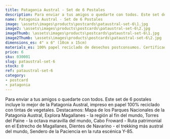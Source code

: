 ```yaml
---
title: Patagonia Austral - Set de 6 Postales
description: Para enviar a tus amigos o quedarte con todos. Este set de 6 postales incluye lo mejor de la Patagonia Austral,  impreso en papel 100% reciclado con tinta de vegetales.
name: Patagonia Austral - Set de 6 Postales
image: \assets\images\products\postcards\pataustral-set-6\1.jpg
image2: \assets\images\products\postcards\pataustral-set-6\2.jpg
imageThumb: \assets\images\products\postcards\pataustral-set-6\1.jpg
image2Thumb: \assets\images\products\postcards\pataustral-set-6\2.jpg
dimensions_es: 4" x 6" (10cm x 15cm)
materials_es: 100% papel reciclado de desechos postconsumos. Certificado FSC.
price: 6
sku: 030001
slug: pataustral-set-6
stock: 0
ref: pataustral-set-6
category:
- postcard
- patagonia
---
```

Para enviar a tus amigos o quedarte con todos. Este set de 6 postales incluye lo mejor de la Patagonia Austral,  impreso en papel 100% reciclado con tintas de vegetales. Destacamos: Mapa de los Parques Nacionales de la Patagonia Austral, Explora Magallanes - la región al fin del mundo, Torres del Paine - la octava maravilla del mundo, Cabo Froward - Ruta patrimonial en el Estrecho de Magallanes, Dientes de Navarino - el trekking más austral del mundo, Sendero de la Paciencia en la ruta escénica Y-85.
